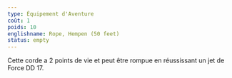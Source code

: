 ```yaml
---
type: Équipement d'Aventure
coût: 1
poids: 10
englishname: Rope, Hempen (50 feet)
status: empty
---
```

Cette corde a 2 points de vie et peut être rompue en réussissant un jet de Force DD 17.